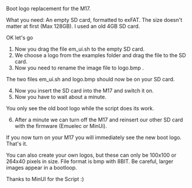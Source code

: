 Boot logo replacement for the M17.

What you need:
An empty SD card, formatted to exFAT.
The size doesn't matter at first (Max 128GB). I used an old 4GB SD card.

OK let's go

1) Now you drag the file em_ui.sh to the empty SD card.
2) We choose a logo from the examples folder and drag the file to the SD card.
3) Now you need to rename the image file to logo.bmp .

The two files em_ui.sh and logo.bmp should now be on your SD card.

4) Now you insert the SD card into the M17 and switch it on.
5) Now you have to wait about a minute. 

You only see the old boot logo while the script does its work.

6) After a minute we can turn off the M17 and reinsert our other 
   SD card with the firmware (Emuelec or MinUi).

If you now turn on your M17 you will immediately see the new boot logo.
That's it.

You can also create your own logos, but these can only be 100x100 or 264x40 pixels in size.
File format is bmp with 8BIT.
Be careful, larger images appear in a bootloop.

Thanks to MinUI for the Script :)
